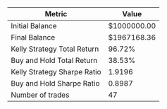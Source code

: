 | Metric | Value |
| --- | --- |
| Initial Balance | $1000000.00 |
| Final Balance | $1967168.36 |
| Kelly Strategy Total Return | 96.72% |
| Buy and Hold Total Return | 38.53% |
| Kelly Strategy Sharpe Ratio | 1.9196 |
| Buy and Hold Sharpe Ratio | 0.8987 |
| Number of trades | 47 |
